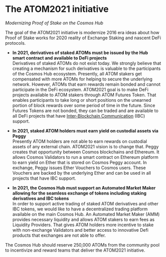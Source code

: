 # The ATOM2021 initiative

*Modernizing Proof of Stake on the Cosmos Hub*

The goal of the ATOM2021 initiative is modernize 2016 era ideas about how Proof of Stake works for 2020 reality of Exchange Staking and nascent DeFi protocols.

* **In 2021, derivatives of staked ATOMs must be issued by the Hub smart contract and available to DeFi projects**\
Derivatives of staked ATOMs do not exist today. We strongly believe that creating a mechanism for such derivatives is valuable to the participants of the Cosmos Hub ecosystem.  Presently, all ATOM stakers get compensated with more ATOMs for helping to secure the underlying network. However, ATOMs that earn rewards remain bonded and cannot participate in the DeFi ecosystem. ATOM2021 goal is to make DeFi projects available to ATOM stakers through ATOM Futures Token. That enables participants to take long or short positions on the unearned portion of block rewards over some period of time in the future. Since Futures Tokens are not bonded, they can be traded and are available to all DeFi projects that have [Inter-Blockchain Communication](https://cosmos.network/ibc) (IBC) support.

* **In 2021, staked ATOM holders must earn yield on custodial assets via Peggy**\
Presently ATOM holders are not able to earn rewards on custodial assets of any external chain.  ATOM2021 vision is to change that. Peggy creates that opportunity between Cosmos blockchains and Ethereum. It allows Cosmos Validators to run a smart contract on Ethereum platform to earn yield on Ether that is stored on Cosmos Peggy account. In exchange, Peggy issues Ether Vouchers to Cosmos users. These Vouchers are backed by the underlying Ether and can be used in all projects that have IBC support.

* **In 2021, the Cosmos Hub must support an Automated Market Maker allowing for the seamless exchange of tokens including staking derivatives and IBC tokens**\
In order to support active trading of staked ATOM derivatives and other IBC tokens, we would like to have a decentralized trading platform available on the main Cosmos Hub. An Automated Market Maker (AMM) provides necessary liquidity and allows ATOM stakers to earn fees as Liquidity Providers. That gives ATOM holders more incentive to stake with non-exchange Validators and better access to innovative Defi products that exchanges are not able to offer.

The Cosmos Hub should reserve 250,000 ATOMs from the community pool to incentivize and reward teams that deliver the ATOM2021 initiative.
